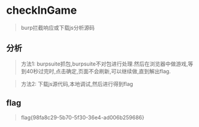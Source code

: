 # checkInGame

> burp拦截响应或下载js分析源码

## 分析

> 方法1: burpsuite抓包,burpsuite不对包进行处理.然后在浏览器中做游戏,等到40秒过完时,点击确定,页面不会刷新,可以继续做,直到解出flag.

> 方法2: 下载js源代码,本地调试,然后进行得到flag

## flag

> flag{98fa8c29-5b70-5f30-36e4-ad006b259686}

